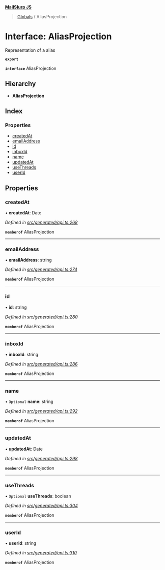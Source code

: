 **[MailSlurp JS](../README.md)**

> [Globals](../README.md) / AliasProjection

# Interface: AliasProjection

Representation of a alias

**`export`** 

**`interface`** AliasProjection

## Hierarchy

* **AliasProjection**

## Index

### Properties

* [createdAt](aliasprojection.md#createdat)
* [emailAddress](aliasprojection.md#emailaddress)
* [id](aliasprojection.md#id)
* [inboxId](aliasprojection.md#inboxid)
* [name](aliasprojection.md#name)
* [updatedAt](aliasprojection.md#updatedat)
* [useThreads](aliasprojection.md#usethreads)
* [userId](aliasprojection.md#userid)

## Properties

### createdAt

•  **createdAt**: Date

*Defined in [src/generated/api.ts:268](https://github.com/mailslurp/mailslurp-client/blob/aa918cc/src/generated/api.ts#L268)*

**`memberof`** AliasProjection

___

### emailAddress

•  **emailAddress**: string

*Defined in [src/generated/api.ts:274](https://github.com/mailslurp/mailslurp-client/blob/aa918cc/src/generated/api.ts#L274)*

**`memberof`** AliasProjection

___

### id

•  **id**: string

*Defined in [src/generated/api.ts:280](https://github.com/mailslurp/mailslurp-client/blob/aa918cc/src/generated/api.ts#L280)*

**`memberof`** AliasProjection

___

### inboxId

•  **inboxId**: string

*Defined in [src/generated/api.ts:286](https://github.com/mailslurp/mailslurp-client/blob/aa918cc/src/generated/api.ts#L286)*

**`memberof`** AliasProjection

___

### name

• `Optional` **name**: string

*Defined in [src/generated/api.ts:292](https://github.com/mailslurp/mailslurp-client/blob/aa918cc/src/generated/api.ts#L292)*

**`memberof`** AliasProjection

___

### updatedAt

•  **updatedAt**: Date

*Defined in [src/generated/api.ts:298](https://github.com/mailslurp/mailslurp-client/blob/aa918cc/src/generated/api.ts#L298)*

**`memberof`** AliasProjection

___

### useThreads

• `Optional` **useThreads**: boolean

*Defined in [src/generated/api.ts:304](https://github.com/mailslurp/mailslurp-client/blob/aa918cc/src/generated/api.ts#L304)*

**`memberof`** AliasProjection

___

### userId

•  **userId**: string

*Defined in [src/generated/api.ts:310](https://github.com/mailslurp/mailslurp-client/blob/aa918cc/src/generated/api.ts#L310)*

**`memberof`** AliasProjection
